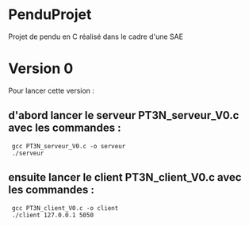 # PenduProjet
Projet de pendu en C réalisé dans le cadre d'une SAE 

# Version 0
Pour lancer cette version : 

## d'abord lancer le serveur PT3N_serveur_V0.c avec les commandes : 
     gcc PT3N_serveur_V0.c -o serveur
     ./serveur

## ensuite lancer le client PT3N_client_V0.c avec les commandes : 
     gcc PT3N_client_V0.c -o client 
     ./client 127.0.0.1 5050
       
